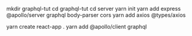 <!-- Sequential Instruction for GraphQL tutorial -->

mkdir graphql-tut
cd graphql-tut
cd server
yarn init
yarn add express @apollo/server graphql body-parser cors
yarn add axios @types/axios

<!-- Create Client inside client folder -->
yarn create react-app .
yarn add  @apollo/client graphql